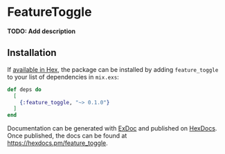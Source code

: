 # FeatureToggle

**TODO: Add description**

## Installation

If [available in Hex](https://hex.pm/docs/publish), the package can be installed
by adding `feature_toggle` to your list of dependencies in `mix.exs`:

```elixir
def deps do
  [
    {:feature_toggle, "~> 0.1.0"}
  ]
end
```

Documentation can be generated with [ExDoc](https://github.com/elixir-lang/ex_doc)
and published on [HexDocs](https://hexdocs.pm). Once published, the docs can
be found at <https://hexdocs.pm/feature_toggle>.

